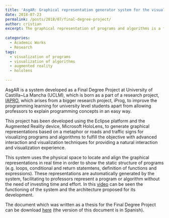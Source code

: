 ```yaml
---
title: 'AsgAR: Graphical representation generator system for the visualization of programs and algorithms using Mixed Reality'
date: 2018-07-23
permalink: /posts/2018/07/final-degree-project/
author: cristian
excerpt: The graphical representation of programs and algorithms is a field of research with relevant publications of more than 25 years. Since its inception, its use has been shown to improve significantly the learning process for students of different academic levels. However, this type of approaches requires a major effort on the part of professors to be them correctly integrated.
 
categories:
  - Academic Works
  - Research
tags:
  - visualization of programs
  - visualization of algorithms
  - augmented reality
  - hololens
  
---
```


AsgAR is a system developed as a Final Degree Project at University of Castilla~La Mancha (UCLM), which is born as a part of a research project, [IAPRO](http://blog.uclm.es/grupochico/proyecto-iapro/), which arises from a bigger research project, iProg, to improve the programming learning for university level students apart from allowing professors to explain programming concepts in an easy way.

This project has been developed using the Eclipse platform and the Augmented Reality device, Microsoft HoloLens, to generate graphical representations based on a metaphor or roads and traffic signs for visualizing programs and algorithms to fulfill the objective with advanced interaction and visualization techniques for providing a natural interaction and visualization experience.

This system uses the physical space to locate and align the graphical representations in real time in order to show the static structure of programs (e.g. loops, conditional and return statemtens, definition of functions and expressions). These representations are automatically generated by the system, facilitating to professors represent a program or algorithm without the need of investing time and effort. In this [video](https://www.youtube.com/watch?v=8BwC-D9zTaU) can be seen the functioning of the system and the architecture proposed for its development.

The document which was written as a thesis for the Final Degree Project can be download [here](http://cris21395.github.io/files/AsgAR.pdf) (the version of this document is in Spanish).

<!-- <embed src="http://cris21395.github.io/files/AsgAR.pdf" width="650" height="1800" type='application/pdf'> -->
